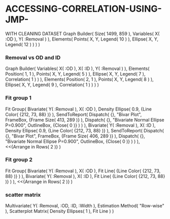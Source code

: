 # ACCESSING-CORRELATION-USING-JMP-
WITH CLEANING DATASET
Graph Builder(
	Size( 1499, 859 ),
	Variables( X( :OD ), Y( :Removal ) ),
	Elements( Points( X, Y, Legend( 10 ) ), Ellipse( X, Y, Legend( 12 ) ) )
)

### Removal vs OD and ID 

Graph Builder(
	Variables( X( :OD ), X( :ID ), Y( :Removal ) ),
	Elements(
		Position( 1, 1 ),
		Points( X, Y, Legend( 5 ) ),
		Ellipse( X, Y, Legend( 7 ), Correlation( 1 ) )
	),
	Elements(
		Position( 2, 1 ),
		Points( X, Y, Legend( 8 ) ),
		Ellipse( X, Y, Legend( 9 ), Correlation( 1 ) )
	)
)



### Fit group 1

Fit Group(
	Bivariate(
		Y( :Removal ),
		X( :OD ),
		Density Ellipse( 0.9, {Line Color( {212, 73, 88} )} ),
		SendToReport(
			Dispatch( {}, "Bivar Plot", FrameBox, {Frame Size( 413, 289 )} ),
			Dispatch(
				{},
				"Bivariate Normal Ellipse P=0.900",
				OutlineBox,
				{Close( 0 )}
			)
		)
	),
	Bivariate(
		Y( :Removal ),
		X( :ID ),
		Density Ellipse( 0.9, {Line Color( {212, 73, 88} )} ),
		SendToReport(
			Dispatch( {}, "Bivar Plot", FrameBox, {Frame Size( 406, 289 )} ),
			Dispatch(
				{},
				"Bivariate Normal Ellipse P=0.900",
				OutlineBox,
				{Close( 0 )}
			)
		)
	),
	<<{Arrange in Rows( 2 )}
)



### Fit group 2

Fit Group(
	Bivariate( Y( :Removal ), X( :OD ), Fit Line( {Line Color( {212, 73, 88} )} ) ),
	Bivariate( Y( :Removal ), X( :ID ), Fit Line( {Line Color( {212, 73, 88} )} ) ),
	<<{Arrange in Rows( 2 )}
)


### scatter matrix

Multivariate(
	Y( :Removal, :OD, :ID, :Width ),
	Estimation Method( "Row-wise" ),
	Scatterplot Matrix( Density Ellipses( 1 ), Fit Line )
)
